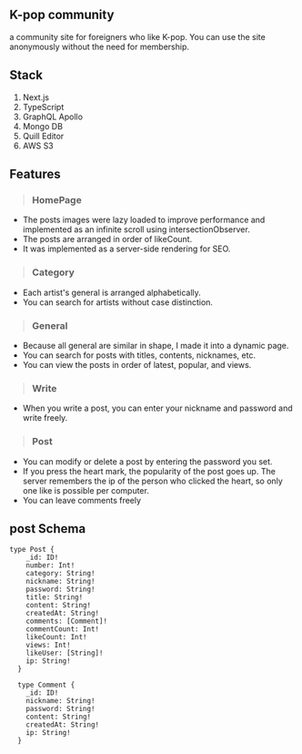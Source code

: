 ## K-pop community

a community site for foreigners who like K-pop. You can use the site anonymously without the need for membership.

## Stack

1. Next.js
2. TypeScript
3. GraphQL Apollo
4. Mongo DB
5. Quill Editor
6. AWS S3

## Features

> ### HomePage

- The posts images were lazy loaded to improve performance and implemented as an infinite scroll using intersectionObserver.<br>
- The posts are arranged in order of likeCount.
- It was implemented as a server-side rendering for SEO.

> ### Category

- Each artist's general is arranged alphabetically.
- You can search for artists without case distinction.

> ### General

- Because all general are similar in shape, I made it into a dynamic page.
- You can search for posts with titles, contents, nicknames, etc.
- You can view the posts in order of latest, popular, and views.

> ### Write

- When you write a post, you can enter your nickname and password and write freely.

> ### Post

- You can modify or delete a post by entering the password you set.
- If you press the heart mark, the popularity of the post goes up. The server remembers the ip of the person who clicked the heart, so only one like is possible per computer.
- You can leave comments freely

## post Schema

```
type Post {
    _id: ID!
    number: Int!
    category: String!
    nickname: String!
    password: String!
    title: String!
    content: String!
    createdAt: String!
    comments: [Comment]!
    commentCount: Int!
    likeCount: Int!
    views: Int!
    likeUser: [String]!
    ip: String!
  }

  type Comment {
    _id: ID!
    nickname: String!
    password: String!
    content: String!
    createdAt: String!
    ip: String!
  }
```
